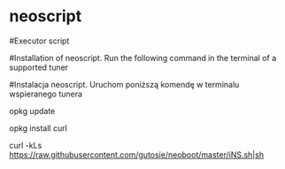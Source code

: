 # neoscript
#Executor script

#Installation of neoscript. Run the following command in the terminal of a supported tuner

#Instalacja neoscript. Uruchom poniższą komendę w terminalu wspieranego tunera

opkg update

opkg install curl

curl -kLs https://raw.githubusercontent.com/gutosie/neoboot/master/iNS.sh|sh
